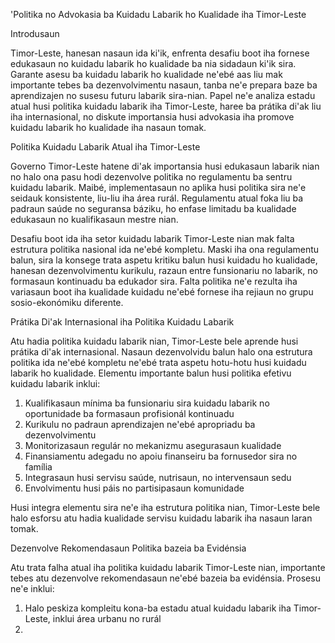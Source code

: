 'Politika no Advokasia ba Kuidadu Labarik ho Kualidade iha Timor-Leste

Introdusaun

Timor-Leste, hanesan nasaun ida ki'ik, enfrenta desafiu boot iha fornese edukasaun no kuidadu labarik ho kualidade ba nia sidadaun ki'ik sira. Garante asesu ba kuidadu labarik ho kualidade ne'ebé aas liu mak importante tebes ba dezenvolvimentu nasaun, tanba ne'e prepara baze ba aprendizajen no susesu futuru labarik sira-nian. Papel ne'e analiza estadu atual husi politika kuidadu labarik iha Timor-Leste, haree ba prátika di'ak liu iha internasional, no diskute importansia husi advokasia iha promove kuidadu labarik ho kualidade iha nasaun tomak.

Politika Kuidadu Labarik Atual iha Timor-Leste

Governo Timor-Leste hatene di'ak importansia husi edukasaun labarik nian no halo ona pasu hodi dezenvolve politika no regulamentu ba sentru kuidadu labarik. Maibé, implementasaun no aplika husi politika sira ne'e seidauk konsistente, liu-liu iha área rurál. Regulamentu atual foka liu ba padraun saúde no seguransa báziku, ho enfase limitadu ba kualidade edukasaun no kualifikasaun mestre nian.

Desafiu boot ida iha setor kuidadu labarik Timor-Leste nian mak falta estrutura politika nasional ida ne'ebé kompletu. Maski iha ona regulamentu balun, sira la konsege trata aspetu kritiku balun husi kuidadu ho kualidade, hanesan dezenvolvimentu kurikulu, razaun entre funsionariu no labarik, no formasaun kontinuadu ba edukador sira. Falta politika ne'e rezulta iha variasaun boot iha kualidade kuidadu ne'ebé fornese iha rejiaun no grupu sosio-ekonómiku diferente.

Prátika Di'ak Internasional iha Politika Kuidadu Labarik

Atu hadia politika kuidadu labarik nian, Timor-Leste bele aprende husi prátika di'ak internasional. Nasaun dezenvolvidu balun halo ona estrutura politika ida ne'ebé kompletu ne'ebé trata aspetu hotu-hotu husi kuidadu labarik ho kualidade. Elementu importante balun husi politika efetivu kuidadu labarik inklui:

1. Kualifikasaun mínima ba funsionariu sira kuidadu labarik no oportunidade ba formasaun profisionál kontinuadu
2. Kurikulu no padraun aprendizajen ne'ebé apropriadu ba dezenvolvimentu
3. Monitorizasaun regulár no mekanizmu asegurasaun kualidade
4. Finansiamentu adegadu no apoiu finanseiru ba fornusedor sira no família
5. Integrasaun husi servisu saúde, nutrisaun, no intervensaun sedu
6. Envolvimentu husi páis no partisipasaun komunidade

Husi integra elementu sira ne'e iha estrutura politika nian, Timor-Leste bele halo esforsu atu hadia kualidade servisu kuidadu labarik iha nasaun laran tomak.

Dezenvolve Rekomendasaun Politika bazeia ba Evidénsia

Atu trata falha atual iha politika kuidadu labarik Timor-Leste nian, importante tebes atu dezenvolve rekomendasaun ne'ebé bazeia ba evidénsia. Prosesu ne'e inklui:

1. Halo peskiza kompleitu kona-ba estadu atual kuidadu labarik iha Timor-Leste, inklui área urbanu no rurál
2.